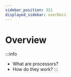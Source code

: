 ```yaml
---
sidebar_position: 321
displayed_sidebar: userDocs
---
```


# Overview

:::info
* What are processors?
* How do they work?
:::
